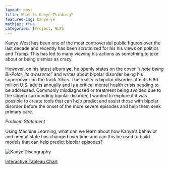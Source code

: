 ```yaml
---
layout: post
title: What is Kanye Thinking?
featured-img: kanye-ye
mathjax: true
categories: [Project, NLP]
---
```



Kanye West has been one of the most controversial public figures over the last decade and recently has been scrutinized for his his views on politics and Trump. This has led to many viewing his actions as something to joke about or being dismiss as crazy.

However, on his latest album __ye__, he openly states on the cover _“I hate being Bi-Polar, its awesome”_ and writes about bipolar disorder being his superpower on the track _Yikes_. The reality is bipolar disorder affects 6.86 million U.S. adults annually and is a critical mental health crisis needing to be addressed. Commonly misdiagnosed or treatment being avoided due to the stigma surrounding bipolar disorder, I wanted to explore if it was possible to create tools that can help predict and assist those with bipolar disorder before the onset of the more severe episodes and help them seek primary care.

_Problem Statement_

Using Machine Learning, what can we learn about how Kanye's behavior and mental state has changed over time and can this be used to build models that can help predict bipolar episodes?

![Kanye Discography](https://raw.githubusercontent.com/babyakja/babyakja.github.io/master/assets/img/posts/Kanye-Discography.png)            

[Interactive Tableau Chart](https://public.tableau.com/profile/james6137#!/vizhome/KanyeWestGraphs/Discography2?publish=yes)
